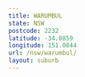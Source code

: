 ```yaml
---
title: WARUMBUL
state: NSW
postcode: 2232
latitude: -34.0859
longitude: 151.0844
url: /nsw/warumbul/
layout: suburb
---
```

